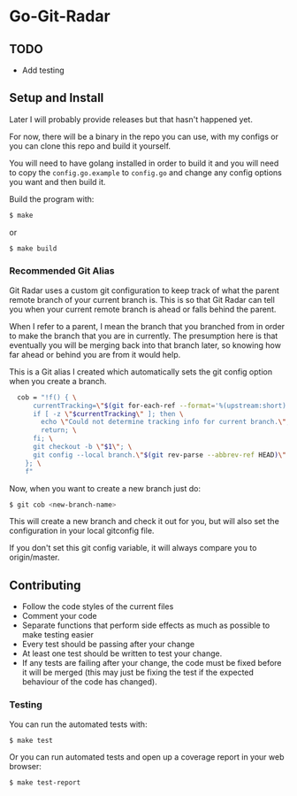 # Go-Git-Radar

## TODO

- Add testing

## Setup and Install

Later I will probably provide releases but that hasn't happened yet.

For now, there will be a binary in the repo you can use, with my configs or you
can clone this repo and build it yourself.

You will need to have golang installed in order to build it and you will need to
copy the `config.go.example` to `config.go` and change any config options you
want and then build it.

Build the program with:

```bash
$ make
```

or

```bash
$ make build
```

### Recommended Git Alias

Git Radar uses a custom git configuration to keep track of what the parent
remote branch of your current branch is. This is so that Git Radar can tell you
when your current remote branch is ahead or falls behind the parent.

When I refer to a parent, I mean the branch that you branched from in order to
make the branch that you are in currently. The presumption here is that
eventually you will be merging back into that branch later, so knowing how far
ahead or behind you are from it would help.

This is a Git alias I created which automatically sets the git config option
when you create a branch.

```bash
  cob = "!f() { \
      currentTracking=\"$(git for-each-ref --format='%(upstream:short)' \"$(git symbolic-ref -q HEAD)\")\"; \
      if [ -z \"$currentTracking\" ]; then \
        echo \"Could not determine tracking info for current branch.\"; \
        return; \
      fi; \
      git checkout -b \"$1\"; \
      git config --local branch.\"$(git rev-parse --abbrev-ref HEAD)\".git-radar-parent-remote \"$currentTracking\"; \
    }; \
    f"
```

Now, when you want to create a new branch just do:

```bash
$ git cob <new-branch-name>
```

This will create a new branch and check it out for you, but will also set the
configuration in your local gitconfig file.

If you don't set this git config variable, it will always compare you to
origin/master.

## Contributing

* Follow the code styles of the current files
* Comment your code
* Separate functions that perform side effects as much as possible to make
  testing easier
* Every test should be passing after your change
* At least one test should be written to test your change.
* If any tests are failing after your change, the code must be fixed before it
  will be merged (this may just be fixing the test if the expected behaviour of
  the code has changed).

### Testing

You can run the automated tests with:

```bash
$ make test
```

Or you can run automated tests and open up a coverage report in your web
browser:

```bash
$ make test-report
```
